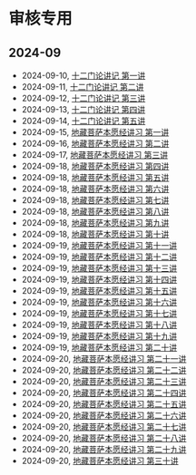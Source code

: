 # 审核专用

## 2024-09

- 2024-09-10, [十二门论讲记 第一讲](../jiangji/2024/09/10.md)
- 2024-09-11, [十二门论讲记 第二讲](../jiangji/2024/09/11.md)
- 2024-09-12, [十二门论讲记 第三讲](../jiangji/2024/09/12.md)
- 2024-09-13, [十二门论讲记 第四讲](../jiangji/2024/09/13.md)
- 2024-09-14, [十二门论讲记 第五讲](../jiangji/2024/09/14.md)
- 2024-09-15, [地藏菩萨本愿经讲习 第一讲](../jiangji/dizangjing/10/1.md)
- 2024-09-16, [地藏菩萨本愿经讲习 第二讲](../jiangji/dizangjing/10/2.md)
- 2024-09-17, [地藏菩萨本愿经讲习 第三讲](../jiangji/dizangjing/10/3.md)
- 2024-09-18, [地藏菩萨本愿经讲习 第四讲](../jiangji/dizangjing/10/4.md)
- 2024-09-18, [地藏菩萨本愿经讲习 第五讲](../jiangji/dizangjing/10/5.md)
- 2024-09-18, [地藏菩萨本愿经讲习 第六讲](../jiangji/dizangjing/10/6.md)
- 2024-09-18, [地藏菩萨本愿经讲习 第七讲](../jiangji/dizangjing/10/7.md)
- 2024-09-18, [地藏菩萨本愿经讲习 第八讲](../jiangji/dizangjing/10/8.md)
- 2024-09-18, [地藏菩萨本愿经讲习 第九讲](../jiangji/dizangjing/10/9.md)
- 2024-09-18, [地藏菩萨本愿经讲习 第十讲](../jiangji/dizangjing/10/10.md)
- 2024-09-19, [地藏菩萨本愿经讲习 第十一讲](../jiangji/dizangjing/20/11.md)
- 2024-09-19, [地藏菩萨本愿经讲习 第十二讲](../jiangji/dizangjing/20/12.md)
- 2024-09-19, [地藏菩萨本愿经讲习 第十三讲](../jiangji/dizangjing/20/13.md)
- 2024-09-19, [地藏菩萨本愿经讲习 第十四讲](../jiangji/dizangjing/20/14.md)
- 2024-09-19, [地藏菩萨本愿经讲习 第十五讲](../jiangji/dizangjing/20/15.md)
- 2024-09-19, [地藏菩萨本愿经讲习 第十六讲](../jiangji/dizangjing/20/16.md)
- 2024-09-19, [地藏菩萨本愿经讲习 第十七讲](../jiangji/dizangjing/20/17.md)
- 2024-09-19, [地藏菩萨本愿经讲习 第十八讲](../jiangji/dizangjing/20/18.md)
- 2024-09-19, [地藏菩萨本愿经讲习 第十九讲](../jiangji/dizangjing/20/19.md)
- 2024-09-19, [地藏菩萨本愿经讲习 第二十讲](../jiangji/dizangjing/20/20.md)
- 2024-09-20, [地藏菩萨本愿经讲习 第二十一讲](../jiangji/dizangjing/30/21.md)
- 2024-09-20, [地藏菩萨本愿经讲习 第二十二讲](../jiangji/dizangjing/30/22.md)
- 2024-09-20, [地藏菩萨本愿经讲习 第二十三讲](../jiangji/dizangjing/30/23.md)
- 2024-09-20, [地藏菩萨本愿经讲习 第二十四讲](../jiangji/dizangjing/30/24.md)
- 2024-09-20, [地藏菩萨本愿经讲习 第二十五讲](../jiangji/dizangjing/30/25.md)
- 2024-09-20, [地藏菩萨本愿经讲习 第二十六讲](../jiangji/dizangjing/30/26.md)
- 2024-09-20, [地藏菩萨本愿经讲习 第二十七讲](../jiangji/dizangjing/30/27.md)
- 2024-09-20, [地藏菩萨本愿经讲习 第二十八讲](../jiangji/dizangjing/30/28.md)
- 2024-09-20, [地藏菩萨本愿经讲习 第二十九讲](../jiangji/dizangjing/30/29.md)
- 2024-09-20, [地藏菩萨本愿经讲习 第三十讲](../jiangji/dizangjing/30/30.md)
<!-- - 2024-09-21, [地藏菩萨本愿经讲习 第三十一讲](../jiangji/dizangjing/40/31.md)
- 2024-09-21, [地藏菩萨本愿经讲习 第三十二讲](../jiangji/dizangjing/40/32.md)
- 2024-09-21, [地藏菩萨本愿经讲习 第三十三讲](../jiangji/dizangjing/40/33.md)
- 2024-09-21, [地藏菩萨本愿经讲习 第三十四讲](../jiangji/dizangjing/40/34.md)
- 2024-09-21, [地藏菩萨本愿经讲习 第三十五讲](../jiangji/dizangjing/40/35.md)
- 2024-09-21, [地藏菩萨本愿经讲习 第三十六讲](../jiangji/dizangjing/40/36.md)
- 2024-09-21, [地藏菩萨本愿经讲习 第三十七讲](../jiangji/dizangjing/40/37.md)
- 2024-09-21, [地藏菩萨本愿经讲习 第三十八讲](../jiangji/dizangjing/40/38.md)
- 2024-09-21, [地藏菩萨本愿经讲习 第三十九讲](../jiangji/dizangjing/40/39.md)
- 2024-09-21, [地藏菩萨本愿经讲习 第四十讲](../jiangji/dizangjing/40/40.md) -->
<!-- - 2024-10-25, [地藏菩萨本愿经讲习 第四十一讲](./2024/10/25.md)
- 2024-10-26, [地藏菩萨本愿经讲习 第四十二讲](./2024/10/26.md)
- 2024-10-27, [地藏菩萨本愿经讲习 第四十三讲](./2024/10/27.md)
- 2024-10-28, [地藏菩萨本愿经讲习 第四十四讲](./2024/10/28.md)
- 2024-10-29, [地藏菩萨本愿经讲习 第四十五讲](./2024/10/29.md)
- 2024-10-30, [地藏菩萨本愿经讲习 第四十六讲](./2024/10/30.md)
- 2024-10-31, [地藏菩萨本愿经讲习 第四十七讲](./2024/10/31.md) -->
